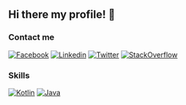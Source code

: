 ## Hi there my profile! 👋

### Contact me
                  
[![Facebook](https://img.shields.io/badge/facebook-%231877F2.svg?&style=for-the-badge&logo=facebook&logoColor=white)](https://www.facebook.com/vanphuc1999/)
[![Linkedin](https://img.shields.io/badge/linkedin-%230077B5.svg?&style=for-the-badge&logo=linkedin&logoColor=white)](https://www.linkedin.com/in/ph%C3%BAc-v%C4%83n-8679a915b/)
[![Twitter](https://img.shields.io/badge/twitter-%231DA1F2.svg?&style=for-the-badge&logo=twitter&logoColor=white)](https://twitter.com/phuc6085)
[![StackOverflow](https://img.shields.io/badge/stackoverflow-%23F48024.svg?&style=for-the-badge&logo=stackoverflow&logoColor=white)](https://stackoverflow.com/users/14760449/ph%c3%bac-nguy%e1%bb%85n-v%c4%83n)

### Skills

[![Kotlin](https://img.shields.io/badge/kotlin-%23FF5722.svg?&style=for-the-badge&logo=kotlin&logoColor=white)](https://github.com/phucsaker99?tab=repositories&q=&type=&language=kotlin&sort=)
[![Java](https://img.shields.io/github/downloads/phucsaker99/Phucsaker99/total?logo=java&style=flat-square)](https://github.com/phucsaker99?tab=repositories&q=&type=&language=java&sort=)


